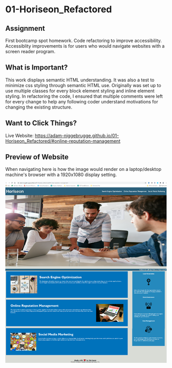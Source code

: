 # 01-Horiseon_Refactored

## Assignment
First bootcamp spot homework. Code refactoring to improve accessibility.  Accessiblity improvements is for users who would navigate websites with a screen reader program.

## What is Important?
This work displays semantic HTML understanding. It was also a test to minimize css styling through semantic HTML use. Originally was set up to use multiple classes for every block element styling and inline element styling. In refactoring the code, I ensured that multiple comments were left for every change to help any following coder understand motivations for changing the existing structure.

## Want to Click Things?
Live Website: https://adam-niggebrugge.github.io/01-Horiseon_Refactored/#online-reputation-management

## Preview of Website

When navigating here is how the image would render on a laptop/desktop machine's browser with a 1920x1080 display setting.

![Horiseon_Project](https://github.com/adam-niggebrugge/01-Horiseon_Refactored/blob/main/assets/images/Web%20Static%20Image.png?raw=true "First Code Refactor")
